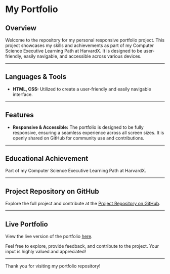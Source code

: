 # My Portfolio

## Overview
Welcome to the repository for my personal responsive portfolio project. This project showcases my skills and achievements as part of my Computer Science Executive Learning Path at HarvardX. It is designed to be user-friendly, easily navigable, and accessible across various devices.

---

## Languages & Tools
- **HTML, CSS:** Utilized to create a user-friendly and easily navigable interface.

---

## Features
- **Responsive & Accessible:** The portfolio is designed to be fully responsive, ensuring a seamless experience across all screen sizes. It is openly shared on GitHub for community use and contributions.

---

## Educational Achievement
Part of my Computer Science Executive Learning Path at HarvardX.

---

## Project Repository on GitHub
Explore the full project and contribute at the [Project Repository on GitHub](https://github.com/imad-pro/MyPortfolio).

---

## Live Portfolio
View the live version of the portfolio [here](https://imad-pro.github.io/MyPortfolio/).

Feel free to explore, provide feedback, and contribute to the project. Your input is highly valued and appreciated!

---

Thank you for visiting my portfolio repository!
